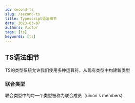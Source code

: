 ```yaml
---
id: second-ts
slug: /second-ts
title: Typescript语法细节
date: 2023-03-07
authors: Victor
tags: [ts]
keywords: [ts]
---
```

<!--truncate-->
## TS语法细节

TS的类型系统允许我们使用多种运算符，从现有类型中构建新类型

### 联合类型

联合类型中的每一个类型被称为联合成员（union`s members)
